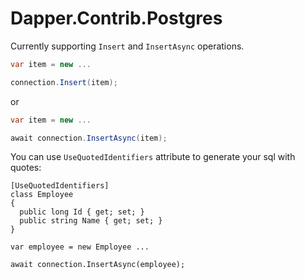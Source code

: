 # Dapper.Contrib.Postgres

Currently supporting `Insert` and `InsertAsync` operations.
``` cs
var item = new ...

connection.Insert(item);
```
or
``` cs
var item = new ...

await connection.InsertAsync(item);
```

You can use `UseQuotedIdentifiers` attribute to generate your sql with quotes:
```
[UseQuotedIdentifiers]
class Employee
{
  public long Id { get; set; }
  public string Name { get; set; }
}

var employee = new Employee ...

await connection.InsertAsync(employee);
```
